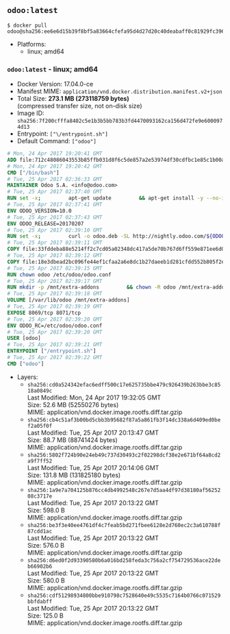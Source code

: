 ## `odoo:latest`

```console
$ docker pull odoo@sha256:ee6e6d15b39f8bf5a83664cfefa95d4d27d20c40deabaff0c81929fc396d715b
```

-	Platforms:
	-	linux; amd64

### `odoo:latest` - linux; amd64

-	Docker Version: 17.04.0-ce
-	Manifest MIME: `application/vnd.docker.distribution.manifest.v2+json`
-	Total Size: **273.1 MB (273118759 bytes)**  
	(compressed transfer size, not on-disk size)
-	Image ID: `sha256:7f200cfffa8402c5e1b3b5bb783b3fd4470093162ca156d472fe9e6000974d13`
-	Entrypoint: `["\/entrypoint.sh"]`
-	Default Command: `["odoo"]`

```dockerfile
# Mon, 24 Apr 2017 19:20:41 GMT
ADD file:712c48086043553b85ffb031d8f6c5de857a2e53974df30cdfbc1e85c1b00a25 in / 
# Mon, 24 Apr 2017 19:20:42 GMT
CMD ["/bin/bash"]
# Tue, 25 Apr 2017 02:36:33 GMT
MAINTAINER Odoo S.A. <info@odoo.com>
# Tue, 25 Apr 2017 02:37:40 GMT
RUN set -x;         apt-get update         && apt-get install -y --no-install-recommends             ca-certificates             curl             node-less             python-gevent             python-pip             python-renderpm             python-support             python-watchdog         && curl -o wkhtmltox.deb -SL http://nightly.odoo.com/extra/wkhtmltox-0.12.1.2_linux-jessie-amd64.deb         && echo '40e8b906de658a2221b15e4e8cd82565a47d7ee8 wkhtmltox.deb' | sha1sum -c -         && dpkg --force-depends -i wkhtmltox.deb         && apt-get -y install -f --no-install-recommends         && apt-get purge -y --auto-remove -o APT::AutoRemove::RecommendsImportant=false -o APT::AutoRemove::SuggestsImportant=false npm         && rm -rf /var/lib/apt/lists/* wkhtmltox.deb         && pip install psycogreen==1.0
# Tue, 25 Apr 2017 02:37:41 GMT
ENV ODOO_VERSION=10.0
# Tue, 25 Apr 2017 02:37:43 GMT
ENV ODOO_RELEASE=20170207
# Tue, 25 Apr 2017 02:39:10 GMT
RUN set -x;         curl -o odoo.deb -SL http://nightly.odoo.com/${ODOO_VERSION}/nightly/deb/odoo_${ODOO_VERSION}.${ODOO_RELEASE}_all.deb         && echo '5d2fb0cc03fa0795a7b2186bb341caa74d372e82 odoo.deb' | sha1sum -c -         && dpkg --force-depends -i odoo.deb         && apt-get update         && apt-get -y install -f --no-install-recommends         && rm -rf /var/lib/apt/lists/* odoo.deb
# Tue, 25 Apr 2017 02:39:11 GMT
COPY file:33fddeba88e5214ff2c7cd05a02348dc417a5de70b767d6ff559e871ee6d046a in / 
# Tue, 25 Apr 2017 02:39:12 GMT
COPY file:18e3dbead2bc096fe44ef1cfaa2a6e8dc1b27daeeb1d281cfdd552b805f2e767 in /etc/odoo/ 
# Tue, 25 Apr 2017 02:39:15 GMT
RUN chown odoo /etc/odoo/odoo.conf
# Tue, 25 Apr 2017 02:39:17 GMT
RUN mkdir -p /mnt/extra-addons         && chown -R odoo /mnt/extra-addons
# Tue, 25 Apr 2017 02:39:18 GMT
VOLUME [/var/lib/odoo /mnt/extra-addons]
# Tue, 25 Apr 2017 02:39:19 GMT
EXPOSE 8069/tcp 8071/tcp
# Tue, 25 Apr 2017 02:39:20 GMT
ENV ODOO_RC=/etc/odoo/odoo.conf
# Tue, 25 Apr 2017 02:39:20 GMT
USER [odoo]
# Tue, 25 Apr 2017 02:39:21 GMT
ENTRYPOINT ["/entrypoint.sh"]
# Tue, 25 Apr 2017 02:39:22 GMT
CMD ["odoo"]
```

-	Layers:
	-	`sha256:cd0a524342efac6edff500c17e625735bbe479c926439b263bbe3c8518a0849c`  
		Last Modified: Mon, 24 Apr 2017 19:32:05 GMT  
		Size: 52.6 MB (52550276 bytes)  
		MIME: application/vnd.docker.image.rootfs.diff.tar.gzip
	-	`sha256:cb4c51af3b00bd5cbb3b95682f87a5a861fb3f14dc338a6d409ed0bef2a05f0f`  
		Last Modified: Tue, 25 Apr 2017 20:13:47 GMT  
		Size: 88.7 MB (88741424 bytes)  
		MIME: application/vnd.docker.image.rootfs.diff.tar.gzip
	-	`sha256:5802f724b90e24eb49c737d30493c2f02298dcf38e2e671bf64a8cd2a9f7ff52`  
		Last Modified: Tue, 25 Apr 2017 20:14:06 GMT  
		Size: 131.8 MB (131825180 bytes)  
		MIME: application/vnd.docker.image.rootfs.diff.tar.gzip
	-	`sha256:1a9e7a704125b876cc4db4992548c267e7d5aa4df97d38180af5625208c3717e`  
		Last Modified: Tue, 25 Apr 2017 20:13:22 GMT  
		Size: 598.0 B  
		MIME: application/vnd.docker.image.rootfs.diff.tar.gzip
	-	`sha256:be3f3e40ee4761df4c7feab5bd271fbee6128e2d760ec2c3a610788f87cdd1ac`  
		Last Modified: Tue, 25 Apr 2017 20:13:22 GMT  
		Size: 576.0 B  
		MIME: application/vnd.docker.image.rootfs.diff.tar.gzip
	-	`sha256:d6ed0f2d93390580b6a016bd258feda3c756a2cf754729536ace22deb66902b6`  
		Last Modified: Tue, 25 Apr 2017 20:13:22 GMT  
		Size: 580.0 B  
		MIME: application/vnd.docker.image.rootfs.diff.tar.gzip
	-	`sha256:cdf51298934800bbe910798c7528640e49c5535c7164b0766c071529bbfdabff`  
		Last Modified: Tue, 25 Apr 2017 20:13:22 GMT  
		Size: 125.0 B  
		MIME: application/vnd.docker.image.rootfs.diff.tar.gzip
